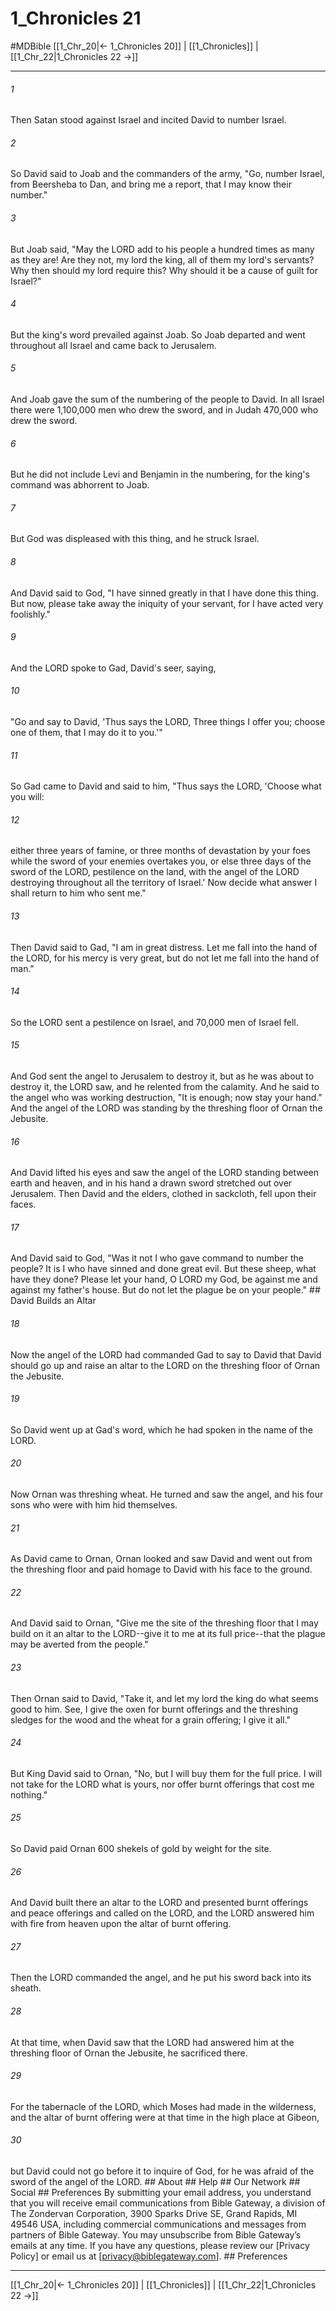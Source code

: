 # 1_Chronicles 21
#MDBible
[[1_Chr_20|← 1_Chronicles 20]] | [[1_Chronicles]] | [[1_Chr_22|1_Chronicles 22 →]]

***


###### 1 
Then Satan stood against Israel and incited David to number Israel. 

###### 2 
So David said to Joab and the commanders of the army, "Go, number Israel, from Beersheba to Dan, and bring me a report, that I may know their number." 

###### 3 
But Joab said, "May the LORD add to his people a hundred times as many as they are! Are they not, my lord the king, all of them my lord's servants? Why then should my lord require this? Why should it be a cause of guilt for Israel?" 

###### 4 
But the king's word prevailed against Joab. So Joab departed and went throughout all Israel and came back to Jerusalem. 

###### 5 
And Joab gave the sum of the numbering of the people to David. In all Israel there were 1,100,000 men who drew the sword, and in Judah 470,000 who drew the sword. 

###### 6 
But he did not include Levi and Benjamin in the numbering, for the king's command was abhorrent to Joab. 

###### 7 
But God was displeased with this thing, and he struck Israel. 

###### 8 
And David said to God, "I have sinned greatly in that I have done this thing. But now, please take away the iniquity of your servant, for I have acted very foolishly." 

###### 9 
And the LORD spoke to Gad, David's seer, saying, 

###### 10 
"Go and say to David, 'Thus says the LORD, Three things I offer you; choose one of them, that I may do it to you.'" 

###### 11 
So Gad came to David and said to him, "Thus says the LORD, 'Choose what you will: 

###### 12 
either three years of famine, or three months of devastation by your foes while the sword of your enemies overtakes you, or else three days of the sword of the LORD, pestilence on the land, with the angel of the LORD destroying throughout all the territory of Israel.' Now decide what answer I shall return to him who sent me." 

###### 13 
Then David said to Gad, "I am in great distress. Let me fall into the hand of the LORD, for his mercy is very great, but do not let me fall into the hand of man." 

###### 14 
So the LORD sent a pestilence on Israel, and 70,000 men of Israel fell. 

###### 15 
And God sent the angel to Jerusalem to destroy it, but as he was about to destroy it, the LORD saw, and he relented from the calamity. And he said to the angel who was working destruction, "It is enough; now stay your hand." And the angel of the LORD was standing by the threshing floor of Ornan the Jebusite. 

###### 16 
And David lifted his eyes and saw the angel of the LORD standing between earth and heaven, and in his hand a drawn sword stretched out over Jerusalem. Then David and the elders, clothed in sackcloth, fell upon their faces. 

###### 17 
And David said to God, "Was it not I who gave command to number the people? It is I who have sinned and done great evil. But these sheep, what have they done? Please let your hand, O LORD my God, be against me and against my father's house. But do not let the plague be on your people." ## David Builds an Altar 

###### 18 
Now the angel of the LORD had commanded Gad to say to David that David should go up and raise an altar to the LORD on the threshing floor of Ornan the Jebusite. 

###### 19 
So David went up at Gad's word, which he had spoken in the name of the LORD. 

###### 20 
Now Ornan was threshing wheat. He turned and saw the angel, and his four sons who were with him hid themselves. 

###### 21 
As David came to Ornan, Ornan looked and saw David and went out from the threshing floor and paid homage to David with his face to the ground. 

###### 22 
And David said to Ornan, "Give me the site of the threshing floor that I may build on it an altar to the LORD--give it to me at its full price--that the plague may be averted from the people." 

###### 23 
Then Ornan said to David, "Take it, and let my lord the king do what seems good to him. See, I give the oxen for burnt offerings and the threshing sledges for the wood and the wheat for a grain offering; I give it all." 

###### 24 
But King David said to Ornan, "No, but I will buy them for the full price. I will not take for the LORD what is yours, nor offer burnt offerings that cost me nothing." 

###### 25 
So David paid Ornan 600 shekels of gold by weight for the site. 

###### 26 
And David built there an altar to the LORD and presented burnt offerings and peace offerings and called on the LORD, and the LORD answered him with fire from heaven upon the altar of burnt offering. 

###### 27 
Then the LORD commanded the angel, and he put his sword back into its sheath. 

###### 28 
At that time, when David saw that the LORD had answered him at the threshing floor of Ornan the Jebusite, he sacrificed there. 

###### 29 
For the tabernacle of the LORD, which Moses had made in the wilderness, and the altar of burnt offering were at that time in the high place at Gibeon, 

###### 30 
but David could not go before it to inquire of God, for he was afraid of the sword of the angel of the LORD. ## About ## Help ## Our Network ## Social ## Preferences By submitting your email address, you understand that you will receive email communications from Bible Gateway, a division of The Zondervan Corporation, 3900 Sparks Drive SE, Grand Rapids, MI 49546 USA, including commercial communications and messages from partners of Bible Gateway. You may unsubscribe from Bible Gateway&rsquo;s emails at any time. If you have any questions, please review our [Privacy Policy] or email us at [privacy@biblegateway.com]. ## Preferences

***

[[1_Chr_20|← 1_Chronicles 20]] | [[1_Chronicles]] | [[1_Chr_22|1_Chronicles 22 →]]
